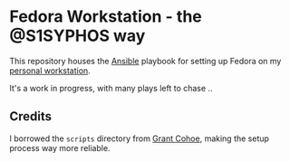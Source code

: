 # Fedora Workstation - the @S1SYPHOS way

This repository houses the [Ansible](https://www.ansible.com) playbook for setting up Fedora on my [personal workstation](https://github.com/S1SYPHOS/dotfiles).

It's a work in progress, with many plays left to chase ..

## Credits
I borrowed the `scripts` directory from [Grant Cohoe](https://github.com/cohoe/workstation), making the setup process way more reliable.


